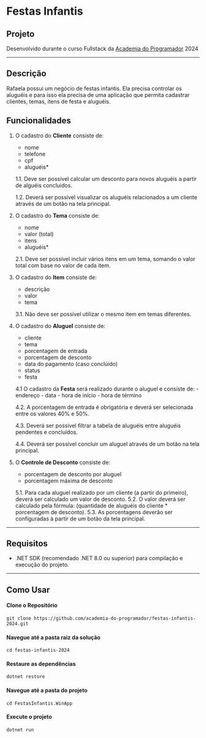 # Festas Infantis

## Projeto

Desenvolvido durante o curso Fullstack da [Academia do Programador](https://www.academiadoprogramador.net) 2024

---
## Descrição

Rafaela possui um negócio de festas infantis. Ela precisa controlar os aluguéis e para isso ela precisa de uma aplicação que permita cadastrar clientes, temas, itens de festa e aluguéis.

## Funcionalidades

1. O cadastro do **Cliente** consiste de:
	- nome
	- telefone
	- cpf
	- aluguéis*

	1.1. Deve ser possível calcular um desconto para novos aluguéis a partir de alguéis concluidos.

	1.2. Deverá ser possível visualizar os aluguéis relacionados a um cliente através de um botão na tela principal.

2. O cadastro do **Tema** consiste de:
	- nome
	- valor (total)
	- itens
	- aluguéis*

	2.1. Deve ser possível incluir vários itens em um tema, somando o valor total com base no valor de cada item.

3. O cadastro do **Item** consiste de:
	- descrição
	- valor
	- tema

	3.1. Não deve ser possível utilizar o mesmo item em temas diferentes.

4. O cadastro do **Aluguel** consiste de:
	- cliente
	- tema
	- porcentagem de entrada
	- porcentagem de desconto
	- data do pagamento (caso conclúido)
	- status
	- festa

	4.1 O cadastro da **Festa** será realizado durante o aluguel e consiste de:
		- endereço
		- data
		- hora de início
		- hora de término

	4.2. A porcentagem de entrada é obrigatória e deverá ser selecionada entre os valores 40% e 50%.

	4.3. Deverá ser possivel filtrar a tabela de aluguéis entre aluguéis pendentes e concluídos.

	4.4. Deverá ser possível concluir um aluguel através de um botão na tela principal.

5. O **Controle de Desconto** consiste de:
	- porcentagem de desconto por aluguel
	- porcentagem máxima de desconto

	5.1. Para cada aluguel realizado por um cliente (a partir do primeiro), deverá ser calculado um valor de desconto.
    5.2. O valor deverá ser calculado pela fórmula: (quantidade de aluguéis do cliente * porcentagem de desconto).
	5.3. As porcentagens deverão ser configuradas à partir de um botão da tela principal.
---

## Requisitos

- .NET SDK (recomendado .NET 8.0 ou superior) para compilação e execução do projeto.
---
## Como Usar

#### Clone o Repositório
```
git clone https://github.com/academia-do-programador/festas-infantis-2024.git
```

#### Navegue até a pasta raiz da solução
```
cd festas-infantis-2024
```

#### Restaure as dependências
```
dotnet restore
```

#### Navegue até a pasta do projeto
```
cd FestasInfantis.WinApp
```

#### Execute o projeto
```
dotnet run
```
